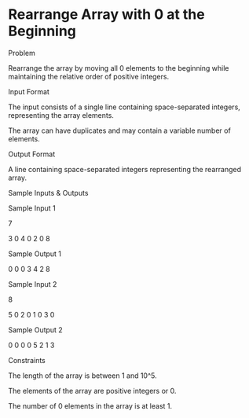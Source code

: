 # Rearrange Array with 0 at the Beginning

Problem





Rearrange the array by moving all 0 elements to the beginning while maintaining the relative order of positive integers.





Input Format



The input consists of a single line containing space-separated integers, representing the array elements.



The array can have duplicates and may contain a variable number of elements.





Output Format



A line containing space-separated integers representing the rearranged array.





Sample Inputs & Outputs



Sample Input 1

7

3 0 4 0 2 0 8



Sample Output 1

0 0 0 3 4 2 8







Sample Input 2

8

5 0 2 0 1 0 3 0



Sample Output 2

0 0 0 0 5 2 1 3







Constraints



The length of the array is between 1 and 10^5.



The elements of the array are positive integers or 0.



The number of 0 elements in the array is at least 1.





